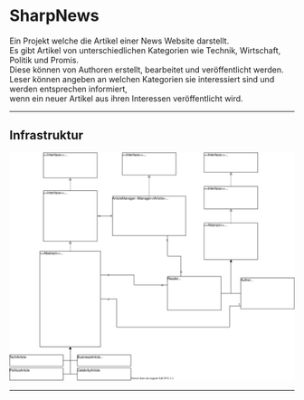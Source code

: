# SharpNews

Ein Projekt welche die Artikel einer News Website darstellt.  
Es gibt Artikel von unterschiedlichen Kategorien wie Technik, Wirtschaft, Politik und Promis.  
Diese können von Authoren erstellt, bearbeitet und veröffentlicht werden.  
Leser können angeben an welchen Kategorien sie interessiert sind und werden entsprechen informiert,  
wenn ein neuer Artikel aus ihren Interessen veröffentlicht wird.  

---

## Infrastruktur

![UML](SharpNewsUML.drawio.svg)

---